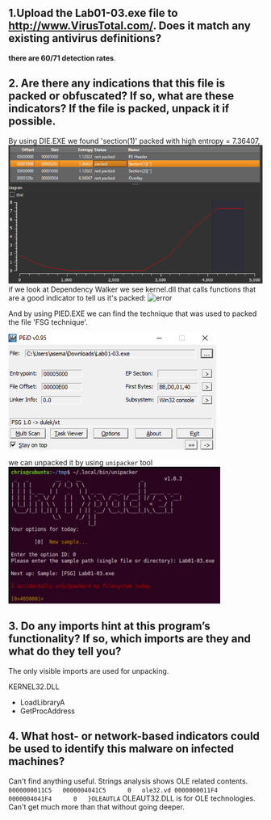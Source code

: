 ## 1.Upload the Lab01-03.exe file to http://www.VirusTotal.com/. Does it match any existing antivirus definitions? 
 **there are 60/71 detection rates**.


## 2. Are there any indications that this file is packed or obfuscated? If so, what are these indicators? If the file is packed, unpack it if possible.

 By using DIE.EXE we found 'section(1)' packed with high entropy = 7.36407,
 ![error](/assets/images/malware-analysis/pic_3/die.png)
 if we look at Dependency Walker we see kernel.dll that calls functions that are a good indicator to tell us it's packed:
![error](/assets/images/malware-analysis/pic_3/kernel32.png)

 And by using PIED.EXE we can find the technique that was used to packed the file 'FSG technique'.

![error](/assets/images/malware-analysis/pic_3/fsg_packing.png)

we can unpacked it by using `unipacker` tool
![error](/assets/images/malware-analysis/pic_3/unipacker.png)

## 3. Do any imports hint at this program’s functionality? If so, which imports are they and what do they tell you?
 
The only visible imports are used for unpacking.

KERNEL32.DLL

 - LoadLibraryA
 - GetProcAddress

## 4. What host- or network-based indicators could be used to identify this malware on infected machines?

 Can't find anything useful.
 Strings analysis shows OLE related contents.
`
0000000011C5   0000004041C5      0   ole32.vd
0000000011F4   0000004041F4      0   }OLEAUTLA
`
OLEAUT32.DLL is for OLE technologies. Can't get much more than that without going deeper.



